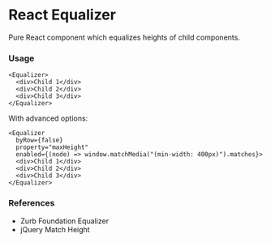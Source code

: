 # React Equalizer

Pure React component which equalizes heights of child components.

### Usage

```
<Equalizer>
  <div>Child 1</div>
  <div>Child 2</div>
  <div>Child 3</div>
</Equalizer>
```

With advanced options:

```
<Equalizer
  byRow={false}
  property="maxHeight"
  enabled={(node) => window.matchMedia("(min-width: 400px)").matches}>
  <div>Child 1</div>
  <div>Child 2</div>
  <div>Child 3</div>
</Equalizer>
```

### References
* Zurb Foundation Equalizer
* jQuery Match Height